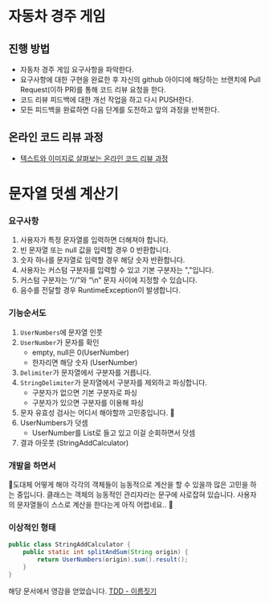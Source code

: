 # 자동차 경주 게임
## 진행 방법
* 자동차 경주 게임 요구사항을 파악한다.
* 요구사항에 대한 구현을 완료한 후 자신의 github 아이디에 해당하는 브랜치에 Pull Request(이하 PR)를 통해 코드 리뷰 요청을 한다.
* 코드 리뷰 피드백에 대한 개선 작업을 하고 다시 PUSH한다.
* 모든 피드백을 완료하면 다음 단계를 도전하고 앞의 과정을 반복한다.

## 온라인 코드 리뷰 과정
* [텍스트와 이미지로 살펴보는 온라인 코드 리뷰 과정](https://github.com/next-step/nextstep-docs/tree/master/codereview)


# 문자열 덧셈 계산기

### 요구사항

1. 사용자가 특정 문자열를 입력하면 더해져야 합니다.
2. 빈 문자열 또는 null 값을 입력할 경우 0 반환합니다.
3. 숫자 하나를 문자열로 입력할 경우 해당 숫자 반환합니다.
4. 사용자는 커스텀 구분자를 입력할 수 있고 기본 구분자는 ","입니다.
5. 커스텀 구분자는 “//”와 “\n” 문자 사이에 지정할 수 있습니다.
6. 음수를 전달할 경우 RuntimeException이 발생합니다.

### 기능순서도
1. `UserNumbers`에 문자열 인풋
2. `UserNumber`가 문자를 확인
   - empty, null은 0(UserNumber)
   - 한자리면 해당 숫자 (UserNumber)
3. `Delimiter`가 문자열에서 구분자를 거릅니다.
4. `StringDelimiter`가 문자열에서 구분자를 제외하고 파싱합니다.
   - 구분자가 없으면 기본 구분자로 파싱
   - 구분자가 있으면 구분자를 이용해 파싱
5. 문자 유효성 검사는 어디서 해야할까 고민중입니다. 🤔
6. UserNumbers가 덧셈
   - UserNumber를 List로 들고 있고 이걸 순회하면서 덧셈
7. 결과 아웃풋 (StringAddCalculator)

### 개발을 하면서
🤔도대체 어떻게 해야 각각의 객체들이 능동적으로 계산을 할 수 있을까 많은 고민을 하는 중입니다.
클래스는 객체의 능동적인 관리자라는 문구에 사로잡혀 있습니다.
사용자의 문자열들이 스스로 계산을 한다는게 아직 어렵네요.. 🥲


### 이상적인 형태
```java
public class StringAddCalculator {
    public static int splitAndSum(String origin) {
        return UserNumbers(origin).sum().result();
    }
}
```
해당 문서에서 영감을 얻었습니다.
[TDD - 이름짓기](https://edu.nextstep.camp/s/twbNYuxs/ls/yGGywvSB)

